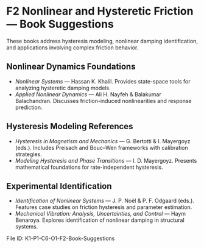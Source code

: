 # F2 Nonlinear and Hysteretic Friction — Book Suggestions

These books address hysteresis modeling, nonlinear damping identification, and applications involving complex friction behavior.

## Nonlinear Dynamics Foundations
- *Nonlinear Systems* — Hassan K. Khalil. Provides state-space tools for analyzing hysteretic damping models.
- *Applied Nonlinear Dynamics* — Ali H. Nayfeh & Balakumar Balachandran. Discusses friction-induced nonlinearities and response prediction.

## Hysteresis Modeling References
- *Hysteresis in Magnetism and Mechanics* — G. Bertotti & I. Mayergoyz (eds.). Includes Preisach and Bouc–Wen frameworks with calibration strategies.
- *Modeling Hysteresis and Phase Transitions* — I. D. Mayergoyz. Presents mathematical foundations for rate-independent hysteresis.

## Experimental Identification
- *Identification of Nonlinear Systems* — J. P. Noël & P. F. Odgaard (eds.). Features case studies on friction hysteresis and parameter estimation.
- *Mechanical Vibration: Analysis, Uncertainties, and Control* — Haym Benaroya. Explores identification of nonlinear damping in structural systems.

File ID: K1-P1-C6-O1-F2-Book-Suggestions
